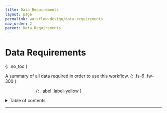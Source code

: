 ```yaml
---
title: Data Requirements
layout: page
permalink: workflow-design/data-requirements
nav_order: 2
parent: Data Requirements
---
```


# Data Requirements
{: .no_toc }

A summary of all data required in order to use this workflow.
{: .fs-6 .fw-300 }

<a href="{{ site.baseurl }}/cheat-sheets/quickstart" style="color: white; text-decoration: none;"><strong><i>Cheat-Sheets</i></strong></a>
{: .label .label-yellow }

<details markdown="block">
  <summary>
    Table of contents
  </summary>
  {: .text-delta }
1. TOC
{:toc}
</details>

---